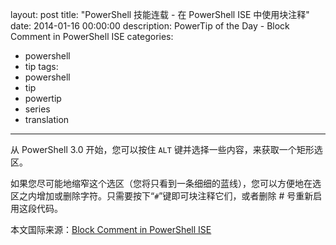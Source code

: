 ﻿layout: post
title: "PowerShell 技能连载 - 在 PowerShell ISE 中使用块注释"
date: 2014-01-16 00:00:00
description: PowerTip of the Day - Block Comment in PowerShell ISE
categories:
- powershell
- tip
tags:
- powershell
- tip
- powertip
- series
- translation
---
从 PowerShell 3.0 开始，您可以按住 `ALT` 键并选择一些内容，来获取一个矩形选区。

如果您尽可能地缩窄这个选区（您将只看到一条细细的蓝线），您可以方便地在选区之内增加或删除字符。只需要按下“`#`”键即可块注释它们，或者删除 # 号重新启用这段代码。

<!--more-->
本文国际来源：[Block Comment in PowerShell ISE](http://powershell.com/cs/blogs/tips/archive/2014/01/16/block-comment-in-powershell-ise.aspx)
